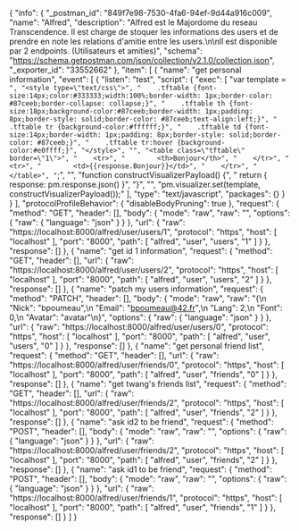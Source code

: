 {
	"info": {
		"_postman_id": "849f7e98-7530-4fa6-94ef-9d44a916c009",
		"name": "Alfred",
		"description": "Alfred est le Majordome du reseau Transcendence. Il est charge de stoquer les informations des users et de prendre en note les relations d'amitie entre les users.\n\nIl est disponible par 2 endpoints. (Utilisateurs et amities)",
		"schema": "https://schema.getpostman.com/json/collection/v2.1.0/collection.json",
		"_exporter_id": "33552662"
	},
	"item": [
		{
			"name": "get personal information",
			"event": [
				{
					"listen": "test",
					"script": {
						"exec": [
							"var template = `",
							"<style type=\"text/css\">",
							"    .tftable {font-size:14px;color:#333333;width:100%;border-width: 1px;border-color: #87ceeb;border-collapse: collapse;}",
							"    .tftable th {font-size:18px;background-color:#87ceeb;border-width: 1px;padding: 8px;border-style: solid;border-color: #87ceeb;text-align:left;}",
							"    .tftable tr {background-color:#ffffff;}",
							"    .tftable td {font-size:14px;border-width: 1px;padding: 8px;border-style: solid;border-color: #87ceeb;}",
							"    .tftable tr:hover {background-color:#e0ffff;}",
							"</style>",
							"",
							"<table class=\"tftable\" border=\"1\">",
							"    <tr>",
							"        <th>Bonjour</th>",
							"    </tr>",
							"    <tr>",
							"        <td>{{response.Bonjour}}</td>",
							"    </tr>",
							"</table>",
							"`;",
							"",
							"function constructVisualizerPayload() {",
							"    return { response: pm.response.json() }",
							"}",
							"",
							"pm.visualizer.set(template, constructVisualizerPayload());"
						],
						"type": "text/javascript",
						"packages": {}
					}
				}
			],
			"protocolProfileBehavior": {
				"disableBodyPruning": true
			},
			"request": {
				"method": "GET",
				"header": [],
				"body": {
					"mode": "raw",
					"raw": "",
					"options": {
						"raw": {
							"language": "json"
						}
					}
				},
				"url": {
					"raw": "https://localhost:8000/alfred/user/users/1",
					"protocol": "https",
					"host": [
						"localhost"
					],
					"port": "8000",
					"path": [
						"alfred",
						"user",
						"users",
						"1"
					]
				}
			},
			"response": []
		},
		{
			"name": "get id 1 information",
			"request": {
				"method": "GET",
				"header": [],
				"url": {
					"raw": "https://localhost:8000/alfred/user/users/2",
					"protocol": "https",
					"host": [
						"localhost"
					],
					"port": "8000",
					"path": [
						"alfred",
						"user",
						"users",
						"2"
					]
				}
			},
			"response": []
		},
		{
			"name": "patch my users information",
			"request": {
				"method": "PATCH",
				"header": [],
				"body": {
					"mode": "raw",
					"raw": "{\n    \"Nick\": \"bpoumeau\",\n    \"Email\": \"bpoumeau@42.fr\",\n    \"Lang\": 2,\n    \"Font\": 0,\n    \"Avatar\": \"avatar\"\n}",
					"options": {
						"raw": {
							"language": "json"
						}
					}
				},
				"url": {
					"raw": "https://localhost:8000/alfred/user/users/0",
					"protocol": "https",
					"host": [
						"localhost"
					],
					"port": "8000",
					"path": [
						"alfred",
						"user",
						"users",
						"0"
					]
				}
			},
			"response": []
		},
		{
			"name": "get personal friend list",
			"request": {
				"method": "GET",
				"header": [],
				"url": {
					"raw": "https://localhost:8000/alfred/user/friends/0",
					"protocol": "https",
					"host": [
						"localhost"
					],
					"port": "8000",
					"path": [
						"alfred",
						"user",
						"friends",
						"0"
					]
				}
			},
			"response": []
		},
		{
			"name": "get twang's friends list",
			"request": {
				"method": "GET",
				"header": [],
				"url": {
					"raw": "https://localhost:8000/alfred/user/friends/2",
					"protocol": "https",
					"host": [
						"localhost"
					],
					"port": "8000",
					"path": [
						"alfred",
						"user",
						"friends",
						"2"
					]
				}
			},
			"response": []
		},
		{
			"name": "ask id2 to be friend",
			"request": {
				"method": "POST",
				"header": [],
				"body": {
					"mode": "raw",
					"raw": "",
					"options": {
						"raw": {
							"language": "json"
						}
					}
				},
				"url": {
					"raw": "https://localhost:8000/alfred/user/friends/2",
					"protocol": "https",
					"host": [
						"localhost"
					],
					"port": "8000",
					"path": [
						"alfred",
						"user",
						"friends",
						"2"
					]
				}
			},
			"response": []
		},
		{
			"name": "ask id1 to be friend",
			"request": {
				"method": "POST",
				"header": [],
				"body": {
					"mode": "raw",
					"raw": "",
					"options": {
						"raw": {
							"language": "json"
						}
					}
				},
				"url": {
					"raw": "https://localhost:8000/alfred/user/friends/1",
					"protocol": "https",
					"host": [
						"localhost"
					],
					"port": "8000",
					"path": [
						"alfred",
						"user",
						"friends",
						"1"
					]
				}
			},
			"response": []
		}
	]
}